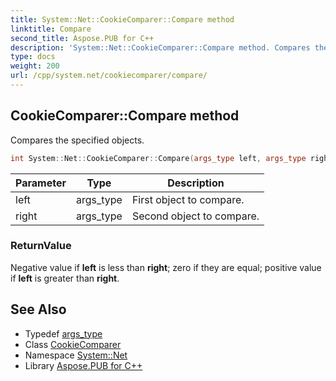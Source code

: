 ```yaml
---
title: System::Net::CookieComparer::Compare method
linktitle: Compare
second_title: Aspose.PUB for C++
description: 'System::Net::CookieComparer::Compare method. Compares the specified objects in C++.'
type: docs
weight: 200
url: /cpp/system.net/cookiecomparer/compare/
---
```

## CookieComparer::Compare method


Compares the specified objects.

```cpp
int System::Net::CookieComparer::Compare(args_type left, args_type right) const override
```


| Parameter | Type | Description |
| --- | --- | --- |
| left | args_type | First object to compare. |
| right | args_type | Second object to compare. |

### ReturnValue

Negative value if **left** is less than **right**; zero if they are equal; positive value if **left** is greater than **right**.

## See Also

* Typedef [args_type](../../../system.collections.generic/icomparer/args_type/)
* Class [CookieComparer](../)
* Namespace [System::Net](../../)
* Library [Aspose.PUB for C++](../../../)
